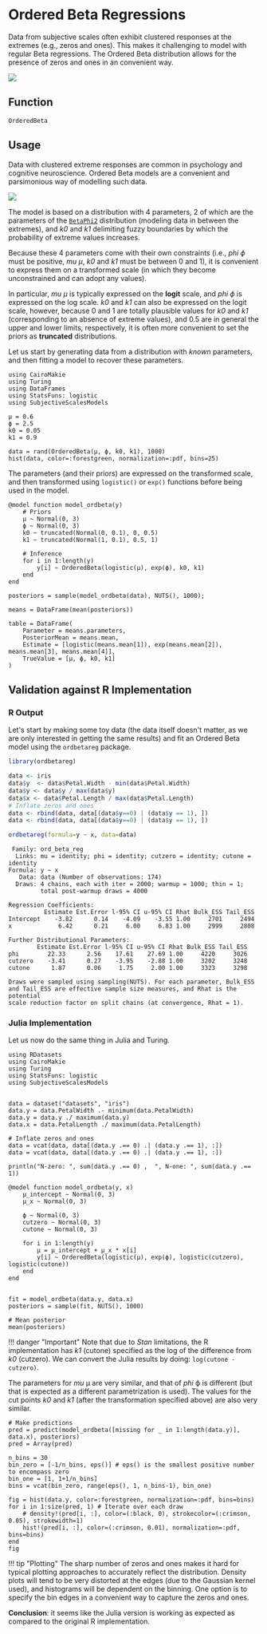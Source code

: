 # Ordered Beta Regressions

Data from subjective scales often exhibit clustered responses at the extremes (e.g., zeros and ones). 
This makes it challenging to model with regular Beta regressions.
The Ordered Beta distribution allows for the presence of zeros and ones in an convenient way.

![](https://github.com/DominiqueMakowski/SubjectiveScalesModels.jl/blob/main/docs/img/illustration_slider.gif?raw=true)

## Function

```@docs
OrderedBeta
```


## Usage

Data with clustered extreme responses are common in psychology and cognitive neuroscience. 
Ordered Beta models are a convenient and parsimonious way of modelling such data.

![](https://github.com/DominiqueMakowski/SubjectiveScalesModels.jl/blob/main/docs/img/illustration_orderedbeta.png?raw=true)

The model is based on a distribution with 4 parameters, 2 of which are the parameters of the [`BetaPhi2`](@ref) distribution (modeling data in between the extremes), and *k0* and *k1* delimiting fuzzy boundaries by which the probability of extreme values increases.

Because these 4 parameters come with their own constraints (i.e., *phi* $\phi$ must be positive, *mu* $\mu$, *k0* and *k1* must be between 0 and 1), it is convenient to express them on a transformed scale (in which they become unconstrained and can adopt any values).

In particular, *mu* $\mu$ is typically expressed on the **logit** scale, and *phi* $\phi$ is expressed on the log scale.
*k0* and *k1* can also be expressed on the logit scale, however, because 0 and 1 are totally plausible values for *k0* and *k1* (corresponding to an absence of extreme values), and 0.5 are in general the upper and lower limits, respectively, it is often more convenient to set the priors as **truncated** distributions. 



Let us start by generating data from a distribution with *known* parameters, and then fitting a model to recover these parameters.

```@example ordbeta1
using CairoMakie
using Turing
using DataFrames
using StatsFuns: logistic
using SubjectiveScalesModels

μ = 0.6
ϕ = 2.5
k0 = 0.05
k1 = 0.9

data = rand(OrderedBeta(μ, ϕ, k0, k1), 1000)
hist(data, color=:forestgreen, normalization=:pdf, bins=25)
```

The parameters (and their priors) are expressed on the transformed scale, and then transformed using `logistic()` or `exp()` functions before being used in the model.

```@example ordbeta1
@model function model_ordbeta(y)
    # Priors
    μ ~ Normal(0, 3)
    ϕ ~ Normal(0, 3)
    k0 ~ truncated(Normal(0, 0.1), 0, 0.5)
    k1 ~ truncated(Normal(1, 0.1), 0.5, 1)

    # Inference
    for i in 1:length(y)
        y[i] ~ OrderedBeta(logistic(μ), exp(ϕ), k0, k1)
    end
end

posteriors = sample(model_ordbeta(data), NUTS(), 1000);
```

```@example ordbeta1
means = DataFrame(mean(posteriors))

table = DataFrame(
    Parameter = means.parameters,
    PosteriorMean = means.mean,
    Estimate = [logistic(means.mean[1]), exp(means.mean[2]), means.mean[3], means.mean[4]],
    TrueValue = [μ, ϕ, k0, k1]
)
```

## Validation against R Implementation

### R Output

Let's start by making some toy data (the data itself doesn't matter, as we are only interested in getting the same results) and fit an Ordered Beta model using the `ordbetareg` package.

```r
library(ordbetareg)

data <- iris 
data$y  <- data$Petal.Width - min(data$Petal.Width)
data$y <- data$y / max(data$y)
data$x <- data$Petal.Length / max(data$Petal.Length)
# Inflate zeros and ones
data <- rbind(data, data[(data$y==0) | (data$y == 1), ])
data <- rbind(data, data[(data$y==0) | (data$y == 1), ])

ordbetareg(formula=y ~ x, data=data)
```

```
 Family: ord_beta_reg 
  Links: mu = identity; phi = identity; cutzero = identity; cutone = identity 
Formula: y ~ x 
   Data: data (Number of observations: 174) 
  Draws: 4 chains, each with iter = 2000; warmup = 1000; thin = 1;
         total post-warmup draws = 4000

Regression Coefficients:
          Estimate Est.Error l-95% CI u-95% CI Rhat Bulk_ESS Tail_ESS
Intercept    -3.82      0.14    -4.09    -3.55 1.00     2701     2494
x             6.42      0.21     6.00     6.83 1.00     2999     2808

Further Distributional Parameters:
        Estimate Est.Error l-95% CI u-95% CI Rhat Bulk_ESS Tail_ESS
phi        22.33      2.56    17.61    27.69 1.00     4220     3026
cutzero    -3.41      0.27    -3.95    -2.88 1.00     3202     3248
cutone      1.87      0.06     1.75     2.00 1.00     3323     3298

Draws were sampled using sampling(NUTS). For each parameter, Bulk_ESS
and Tail_ESS are effective sample size measures, and Rhat is the potential
scale reduction factor on split chains (at convergence, Rhat = 1).
```

### Julia Implementation

Let us now do the same thing in Julia and Turing.

```@example ordbeta2
using RDatasets
using CairoMakie
using Turing
using StatsFuns: logistic
using SubjectiveScalesModels


data = dataset("datasets", "iris")
data.y = data.PetalWidth .- minimum(data.PetalWidth)
data.y = data.y ./ maximum(data.y)
data.x = data.PetalLength ./ maximum(data.PetalLength)

# Inflate zeros and ones
data = vcat(data, data[(data.y .== 0) .| (data.y .== 1), :])
data = vcat(data, data[(data.y .== 0) .| (data.y .== 1), :])

println("N-zero: ", sum(data.y .== 0) ,  ", N-one: ", sum(data.y .== 1))
```



```@example ordbeta2
@model function model_ordbeta(y, x)
    μ_intercept ~ Normal(0, 3)
    μ_x ~ Normal(0, 3)

    ϕ ~ Normal(0, 3)
    cutzero ~ Normal(0, 3)
    cutone ~ Normal(0, 3)

    for i in 1:length(y)
        μ = μ_intercept + μ_x * x[i]
        y[i] ~ OrderedBeta(logistic(μ), exp(ϕ), logistic(cutzero), logistic(cutone))
    end
end


fit = model_ordbeta(data.y, data.x)
posteriors = sample(fit, NUTS(), 1000)

# Mean posterior
mean(posteriors)
```

!!! danger "Important"
    Note that due to *Stan* limitations, the R implementation has *k1* (cutone) specified as the log of the difference from *k0* (cutzero). 
    We can convert the Julia results by doing: `log(cutone - cutzero)`.


The parameters for *mu* μ are very similar, and that of *phi* ϕ is different (but that is expected as a different parametrization is used). 
The values for the cut points *k0* and *k1* (after the transformation specified above) are also very similar.

```@example ordbeta2
# Make predictions
pred = predict(model_ordbeta([missing for _ in 1:length(data.y)], data.x), posteriors)
pred = Array(pred)

n_bins = 30
bin_zero = [-1/n_bins, eps()] # eps() is the smallest positive number to encompass zero
bin_one = [1, 1+1/n_bins] 
bins = vcat(bin_zero, range(eps(), 1, n_bins-1), bin_one)

fig = hist(data.y, color=:forestgreen, normalization=:pdf, bins=bins)
for i in 1:size(pred, 1) # Iterate over each draw
    # density!(pred[i, :], color=(:black, 0), strokecolor=(:crimson, 0.05), strokewidth=1)
    hist!(pred[i, :], color=(:crimson, 0.01), normalization=:pdf, bins=bins)
end
fig
```

!!! tip "Plotting"
    The sharp number of zeros and ones makes it hard for typical plotting approaches to accurately reflect the distribution. 
    Density plots will tend to be very distorted at the edges (due to the Gaussian kernel used), and histograms will be dependent on the binning. One option is to specify the bin edges in a convenient way to capture the zeros and ones.


**Conclusion**: it seems like the Julia version is working as expected as compared to the original R implementation.